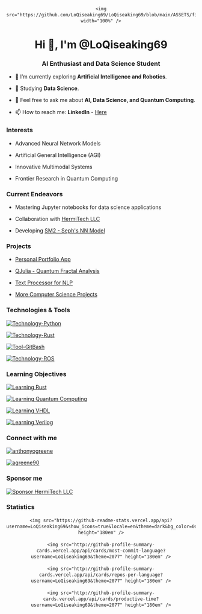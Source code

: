 <div align="center">

    <img src="https://github.com/LoQiseaking69/LoQiseaking69/blob/main/ASSETS/fin.gif" width="100%" />

</div>



<h1 align="center">Hi 👋, I'm @LoQiseaking69</h1>

<h3 align="center">AI Enthusiast and Data Science Student </h3>



- 🌱 I’m currently exploring **Artificial Intelligence and Robotics**.

- 🔭 Studying **Data Science**.

- 💬 Feel free to ask me about **AI, Data Science, and Quantum Computing**.

- 📫 How to reach me: **LinkedIn** - [Here](https://www.linkedin.com/in/anthonyogreene)



### Interests

- Advanced Neural Network Models

- Artificial General Intelligence (AGI)

- Innovative Multimodal Systems

- Frontier Research in Quantum Computing



### Current Endeavors

- Mastering Jupyter notebooks for data science applications

- Collaboration with [HermiTech LLC](https://github.com/HermiTech-LLC)

- Developing [SM2 - Seph's NN Model](https://github.com/LoQiseaking69/SM2)



### Projects

- [Personal Portfolio App](https://github.com/LoQiseaking69/LoQi)

- [QJulia - Quantum Fractal Analysis](https://github.com/LoQiseaking69/Qjulia)

- [Text Processor for NLP](https://github.com/LoQiseaking69/TextProcessor)

- [More Computer Science Projects](https://github.com/HermiTech-LLC/Glue)



### Technologies & Tools

[![Technology-Python](https://img.shields.io/badge/Technology-Python-green?style=for-the-badge&logo=python)](https://www.python.org)

[![Technology-Rust](https://img.shields.io/badge/Technology-Rust-blue?style=for-the-badge&logo=rust)](https://www.rust-lang.org)

[![Tool-GitBash](https://img.shields.io/badge/Tool-GitBash-black?style=for-the-badge&logo=git)](https://gitforwindows.org/)

[![Technology-ROS](https://img.shields.io/badge/Technology-ROS-red?style=for-the-badge&logo=ros)](https://www.ros.org/)



### Learning Objectives

[![Learning Rust](https://img.shields.io/badge/Learning-Rust-orange?style=for-the-badge&logo=rust)](https://www.rust-lang.org/learn)

[![Learning Quantum Computing](https://img.shields.io/badge/Learning-QuantumComputing-purple?style=for-the-badge&logo=quantum)](https://github.com/Qiskit)

[![Learning VHDL](https://img.shields.io/badge/Learning-VHDL-yellowgreen?style=for-the-badge&logo=vhdl)](https://www.nandland.com/vhdl/tutorials/tutorial-introduction-to-vhdl-for-beginners.html)

[![Learning Verilog](https://img.shields.io/badge/Learning-Verilog-yellowgreen?style=for-the-badge&logo=verilog)](https://nandland.com/learn-verilog/)



### Connect with me

[<img src="https://raw.githubusercontent.com/rahuldkjain/github-profile-readme-generator/master/src/images/icons/Social/linked-in-alt.svg" alt="anthonyogreene" height="30" width="40" />](https://www.linkedin.com/in/anthonyogreene)

[<img src="https://raw.githubusercontent.com/rahuldkjain/github-profile-readme-generator/master/src/images/icons/Social/github.svg" alt="agreene90" height="30" width="40" />](https://github.com/agreene90)



### Sponsor me

[![Sponsor HermiTech LLC](https://img.shields.io/badge/-Sponsor%20HermiTech%20LLC-blue?style=for-the-badge)](https://github.com/sponsors/HermiTech-LLC)



### Statistics

<div align="center">

    <img src="https://github-readme-stats.vercel.app/api?username=LoQiseaking69&show_icons=true&locale=en&theme=dark&bg_color=0d1117&title_color=58a6ff&icon_color=58a6ff&text_color=c9d1d9&custom_title=LoQiseaking69's%20GitHub%20Stats&include_all_commits=true&count_private=true" height="180em" />

    <img src="http://github-profile-summary-cards.vercel.app/api/cards/most-commit-language?username=LoQiseaking69&theme=2077" height="180em" />

    <img src="http://github-profile-summary-cards.vercel.app/api/cards/repos-per-language?username=LoQiseaking69&theme=2077" height="180em" />

    <img src="http://github-profile-summary-cards.vercel.app/api/cards/productive-time?username=LoQiseaking69&theme=2077" height="180em" />

</div>
